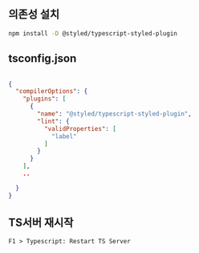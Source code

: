 ## 의존성 설치

```bash
npm install -D @styled/typescript-styled-plugin
```

## tsconfig.json

```json

{
  "compilerOptions": {
    "plugins": [
      {
        "name": "@styled/typescript-styled-plugin",
        "lint": {
          "validProperties": [
            "label"
          ]
        }
      }
    ],
    ..

  }
}
```

## TS서버 재시작

```
F1 > Typescript: Restart TS Server
```
